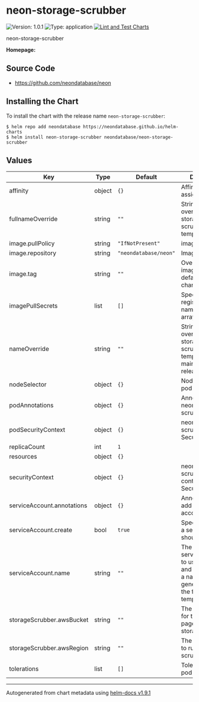# neon-storage-scrubber

![Version: 1.0.1](https://img.shields.io/badge/Version-1.0.1-informational?style=flat-square) ![Type: application](https://img.shields.io/badge/Type-application-informational?style=flat-square) [![Lint and Test Charts](https://github.com/neondatabase/helm-charts/actions/workflows/lint-test.yaml/badge.svg)](https://github.com/neondatabase/helm-charts/actions/workflows/lint-test.yaml)

neon-storage-scrubber

**Homepage:**

## Source Code

* <https://github.com/neondatabase/neon>

## Installing the Chart

To install the chart with the release name `neon-storage-scrubber`:

```console
$ helm repo add neondatabase https://neondatabase.github.io/helm-charts
$ helm install neon-storage-scrubber neondatabase/neon-storage-scrubber
```

## Values

| Key | Type | Default | Description |
|-----|------|---------|-------------|
| affinity | object | `{}` | Affinity for pod assignment |
| fullnameOverride | string | `""` | String to fully override neon-storage-scrubber.fullname template |
| image.pullPolicy | string | `"IfNotPresent"` | image pull policy |
| image.repository | string | `"neondatabase/neon"` | Image repository |
| image.tag | string | `""` | Overrides the image tag whose default is the chart appVersion. |
| imagePullSecrets | list | `[]` | Specify docker-registry secret names as an array |
| nameOverride | string | `""` | String to partially override neon-storage-scrubber.fullname template (will maintain the release name) |
| nodeSelector | object | `{}` | Node labels for pod assignment. |
| podAnnotations | object | `{}` | Annotations for neon-storage-scrubber pods |
| podSecurityContext | object | `{}` | neon-storage-scrubber's pods Security Context |
| replicaCount | int | `1` |  |
| resources | object | `{}` |  |
| securityContext | object | `{}` | neon-storage-scrubber's containers Security Context |
| serviceAccount.annotations | object | `{}` | Annotations to add to the service account |
| serviceAccount.create | bool | `true` | Specifies whether a service account should be created |
| serviceAccount.name | string | `""` | The name of the service account to use. If not set and create is true, a name is generated using the fullname template |
| storageScrubber.awsBucket | string | `""` | The AWS bucket for the pageserver storage |
| storageScrubber.awsRegion | string | `""` | The AWS region to run the scrubber |
| tolerations | list | `[]` | Tolerations for pod assignment. |

----------------------------------------------
Autogenerated from chart metadata using [helm-docs v1.9.1](https://github.com/norwoodj/helm-docs/releases/v1.9.1)
